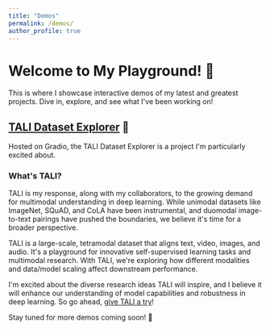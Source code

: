 ```yaml
---
title: "Demos"
permalink: /demos/
author_profile: true
---
```


<!-- Global site tag (gtag.js) - Google Analytics -->
<script async src="https://www.googletagmanager.com/gtag/js?id=UA-131324268-1"></script>
<script>
  window.dataLayer = window.dataLayer || [];
  function gtag(){dataLayer.push(arguments);}
  gtag('js', new Date());

  gtag('config', 'UA-131324268-1');
</script>

# Welcome to My Playground! 🎉

This is where I showcase interactive demos of my latest and greatest projects. Dive in, explore, and see what I've been working on!

## [TALI Dataset Explorer](/demos/tali) 🚀

Hosted on Gradio, the TALI Dataset Explorer is a project I'm particularly excited about. 

### What's TALI?

TALI is my response, along with my collaborators, to the growing demand for multimodal understanding in deep learning. While unimodal datasets like ImageNet, SQuAD, and CoLA have been instrumental, and duomodal image-to-text pairings have pushed the boundaries, we believe it's time for a broader perspective.

TALI is a large-scale, tetramodal dataset that aligns text, video, images, and audio. It's a playground for innovative self-supervised learning tasks and multimodal research. With TALI, we're exploring how different modalities and data/model scaling affect downstream performance.

I'm excited about the diverse research ideas TALI will inspire, and I believe it will enhance our understanding of model capabilities and robustness in deep learning. So go ahead, [give TALI a try](/demos/tali)!

Stay tuned for more demos coming soon! 🎈
